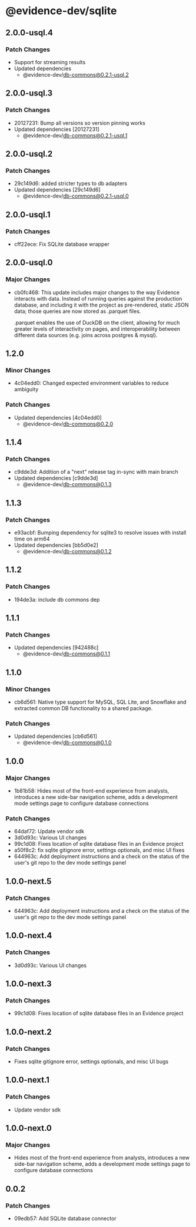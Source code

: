 # @evidence-dev/sqlite

## 2.0.0-usql.4

### Patch Changes

- Support for streaming results
- Updated dependencies
  - @evidence-dev/db-commons@0.2.1-usql.2

## 2.0.0-usql.3

### Patch Changes

- 20127231: Bump all versions so version pinning works
- Updated dependencies [20127231]
  - @evidence-dev/db-commons@0.2.1-usql.1

## 2.0.0-usql.2

### Patch Changes

- 29c149d6: added stricter types to db adapters
- Updated dependencies [29c149d6]
  - @evidence-dev/db-commons@0.2.1-usql.0

## 2.0.0-usql.1

### Patch Changes

- cff22ece: Fix SQLite database wrapper

## 2.0.0-usql.0

### Major Changes

- cb0fc468: This update includes major changes to the way Evidence interacts with data.
  Instead of running queries against the production database, and including it
  with the project as pre-rendered, static JSON data; those queries are now stored as .parquet files.

  .parquet enables the use of DuckDB on the client, allowing for much greater levels of interactivity
  on pages, and interoperability between different data sources (e.g. joins across postgres & mysql).

## 1.2.0

### Minor Changes

- 4c04edd0: Changed expected environment variables to reduce ambiguity

### Patch Changes

- Updated dependencies [4c04edd0]
  - @evidence-dev/db-commons@0.2.0

## 1.1.4

### Patch Changes

- c9dde3d: Addition of a "next" release tag in-sync with main branch
- Updated dependencies [c9dde3d]
  - @evidence-dev/db-commons@0.1.3

## 1.1.3

### Patch Changes

- e93acbf: Bumping dependency for sqlite3 to resolve issues with install time on arm64
- Updated dependencies [bb5d0e2]
  - @evidence-dev/db-commons@0.1.2

## 1.1.2

### Patch Changes

- 194de3a: include db commons dep

## 1.1.1

### Patch Changes

- Updated dependencies [942488c]
  - @evidence-dev/db-commons@0.1.1

## 1.1.0

### Minor Changes

- cb6d561: Native type support for MySQL, SQL Lite, and Snowflake and extracted common DB functionality to a shared package.

### Patch Changes

- Updated dependencies [cb6d561]
  - @evidence-dev/db-commons@0.1.0

## 1.0.0

### Major Changes

- 1b81b58: Hides most of the front-end experience from analysts, introduces a new side-bar navigation scheme, adds a development mode settings page to configure database connections

### Patch Changes

- 64daf72: Update vendor sdk
- 3d0d93c: Various UI changes
- 99c1d08: Fixes location of sqlite database files in an Evidence project
- a50f8c2: fix sqlite gitignore error, settings optionals, and misc UI fixes
- 644963c: Add deployment instructions and a check on the status of the user's git repo to the dev mode settings panel

## 1.0.0-next.5

### Patch Changes

- 644963c: Add deployment instructions and a check on the status of the user's git repo to the dev mode settings panel

## 1.0.0-next.4

### Patch Changes

- 3d0d93c: Various UI changes

## 1.0.0-next.3

### Patch Changes

- 99c1d08: Fixes location of sqlite database files in an Evidence project

## 1.0.0-next.2

### Patch Changes

- Fixes sqlite gitignore error, settings optionals, and misc UI bugs

## 1.0.0-next.1

### Patch Changes

- Update vendor sdk

## 1.0.0-next.0

### Major Changes

- Hides most of the front-end experience from analysts, introduces a new side-bar navigation scheme, adds a development mode settings page to configure database connections

## 0.0.2

### Patch Changes

- 09edb57: Add SQLite database connector
